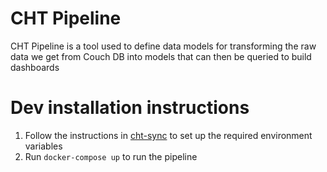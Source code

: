 CHT Pipeline
========================

CHT Pipeline is a tool used to define data models for transforming the raw data we get from Couch DB into models that can then be queried to build dashboards

# Dev installation instructions

1. Follow the instructions in [cht-sync](https://github.com/medic/cht-sync) to set up the required environment variables
1. Run `docker-compose up` to run the pipeline
